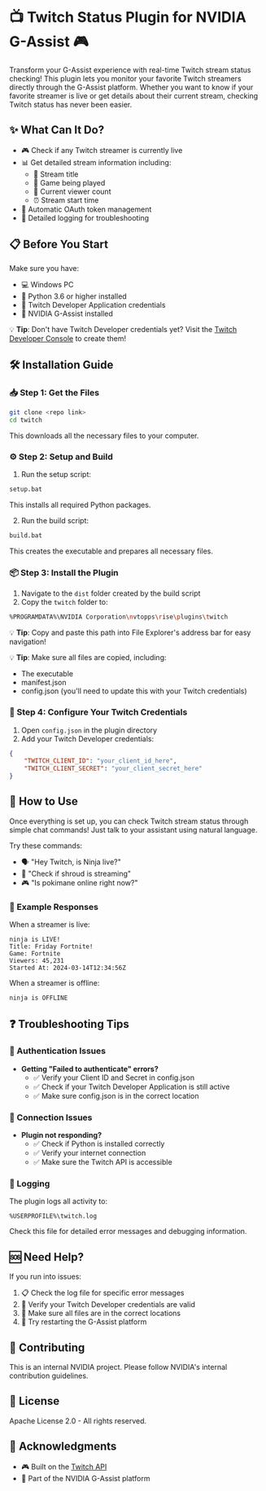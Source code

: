 # 📺 Twitch Status Plugin for NVIDIA G-Assist 🎮

Transform your G-Assist experience with real-time Twitch stream status checking! This plugin lets you monitor your favorite Twitch streamers directly through the G-Assist platform. Whether you want to know if your favorite streamer is live or get details about their current stream, checking Twitch status has never been easier.

## ✨ What Can It Do?
- 🎮 Check if any Twitch streamer is currently live
- 📊 Get detailed stream information including:
  - 🎥 Stream title
  - 🎯 Game being played
  - 👥 Current viewer count
  - ⏰ Stream start time
- 🔐 Automatic OAuth token management
- 📝 Detailed logging for troubleshooting

## 📋 Before You Start
Make sure you have:
- 💻 Windows PC
- 🐍 Python 3.6 or higher installed
- 🔑 Twitch Developer Application credentials
- 🚀 NVIDIA G-Assist installed

💡 **Tip**: Don't have Twitch Developer credentials yet? Visit the [Twitch Developer Console](https://dev.twitch.tv/console) to create them!

## 🛠️ Installation Guide

### 📥 Step 1: Get the Files
```bash
git clone <repo link>
cd twitch
```
This downloads all the necessary files to your computer.

### ⚙️ Step 2: Setup and Build
1. Run the setup script:
```bash
setup.bat
```
This installs all required Python packages.

2. Run the build script:
```bash
build.bat
```
This creates the executable and prepares all necessary files.

### 📦 Step 3: Install the Plugin
1. Navigate to the `dist` folder created by the build script
2. Copy the `twitch` folder to:
```bash
%PROGRAMDATA%\NVIDIA Corporation\nvtopps\rise\plugins\twitch
```
💡 **Tip**: Copy and paste this path into File Explorer's address bar for easy navigation!

💡 **Tip**: Make sure all files are copied, including:
- The executable
- manifest.json
- config.json (you'll need to update this with your Twitch credentials)

### 🔐 Step 4: Configure Your Twitch Credentials
1. Open `config.json` in the plugin directory
2. Add your Twitch Developer credentials:
```json
{
    "TWITCH_CLIENT_ID": "your_client_id_here",
    "TWITCH_CLIENT_SECRET": "your_client_secret_here"
}
```

## 💬 How to Use
Once everything is set up, you can check Twitch stream status through simple chat commands! Just talk to your assistant using natural language.

Try these commands:
- 🗣️ "Hey Twitch, is Ninja live?"
- 🎯 "Check if shroud is streaming"
- 🎮 "Is pokimane online right now?"

### 📝 Example Responses

When a streamer is live:
```text
ninja is LIVE!
Title: Friday Fortnite!
Game: Fortnite
Viewers: 45,231
Started At: 2024-03-14T12:34:56Z
```

When a streamer is offline:
```
ninja is OFFLINE
```

## ❓ Troubleshooting Tips

### 🔑 Authentication Issues
- **Getting "Failed to authenticate" errors?**
  - ✅ Verify your Client ID and Secret in config.json
  - ✅ Check if your Twitch Developer Application is still active
  - ✅ Make sure config.json is in the correct location

### 📡 Connection Issues
- **Plugin not responding?**
  - ✅ Check if Python is installed correctly
  - ✅ Verify your internet connection
  - ✅ Make sure the Twitch API is accessible

### 📝 Logging
The plugin logs all activity to:
```
%USERPROFILE%\twitch.log
```
Check this file for detailed error messages and debugging information.

## 🆘 Need Help?
If you run into issues:
1. 📋 Check the log file for specific error messages
2. 🔑 Verify your Twitch Developer credentials are valid
3. 📂 Make sure all files are in the correct locations
4. 🔄 Try restarting the G-Assist platform

## 👥 Contributing
This is an internal NVIDIA project. Please follow NVIDIA's internal contribution guidelines.

## 📄 License
Apache License 2.0 - All rights reserved.

## 🙏 Acknowledgments
- 🎮 Built on the [Twitch API](https://dev.twitch.tv/docs/api/)
- 🚀 Part of the NVIDIA G-Assist platform